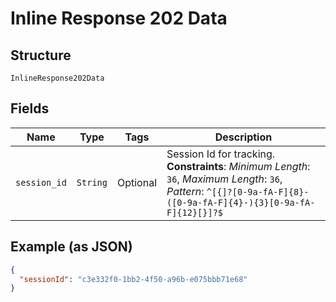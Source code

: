 
# Inline Response 202 Data

## Structure

`InlineResponse202Data`

## Fields

| Name | Type | Tags | Description |
|  --- | --- | --- | --- |
| `session_id` | `String` | Optional | Session Id for tracking.<br>**Constraints**: *Minimum Length*: `36`, *Maximum Length*: `36`, *Pattern*: `^[{]?[0-9a-fA-F]{8}-([0-9a-fA-F]{4}-){3}[0-9a-fA-F]{12}[}]?$` |

## Example (as JSON)

```json
{
  "sessionId": "c3e332f0-1bb2-4f50-a96b-e075bbb71e68"
}
```

